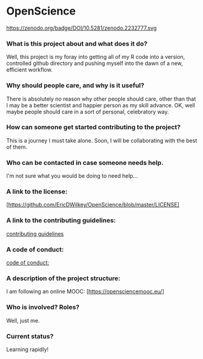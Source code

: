 # OpenScience

https://zenodo.org/badge/DOI/10.5281/zenodo.2232777.svg

### What is this project about and what does it do?
Well, this project is my foray into getting all of my R code into a version, controlled github directory and pushing myself into the dawn of a new, efficient workflow.

### Why should people care, and why is it useful?
There is absolutely no reason why other people should care, other than that I may be a better scientist and happier person as my skill advance. OK, well maybe people should care in a sort of personal, celebratory way.

### How can someone get started contributing to the project?
This is a journey I must take alone. Soon, I will be collaborating with the best of them.

### Who can be contacted in case someone needs help.
I'm not sure what you would be doing to need help...

### A link to the license:
[https://github.com/EricDWilkey/OpenScience/blob/master/LICENSE]

### A link to the contributing guidelines:
[contributing guidelines](https://github.com/EricDWilkey/OpenScience/blob/master/CONTRIBUTING.md)

### A code of conduct: 
[code of conduct:](https://github.com/EricDWilkey/OpenScience/blob/master/CODE_OF_CONDUCT.md)

### A description of the project structure:
I am following an online MOOC: [https://opensciencemooc.eu/]

### Who is involved? Roles?
Well, just me.

### Current status?
Learning rapidly!